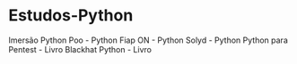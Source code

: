 # Estudos-Python
Imersão Python
Poo - Python
Fiap ON - Python
Solyd - Python
Python para Pentest - Livro
Blackhat Python  - Livro
